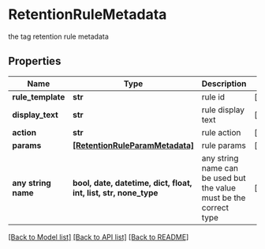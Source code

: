 # RetentionRuleMetadata

the tag retention rule metadata

## Properties
Name | Type | Description | Notes
------------ | ------------- | ------------- | -------------
**rule_template** | **str** | rule id | [optional] 
**display_text** | **str** | rule display text | [optional] 
**action** | **str** | rule action | [optional] 
**params** | [**[RetentionRuleParamMetadata]**](RetentionRuleParamMetadata.md) | rule params | [optional] 
**any string name** | **bool, date, datetime, dict, float, int, list, str, none_type** | any string name can be used but the value must be the correct type | [optional]

[[Back to Model list]](../README.md#documentation-for-models) [[Back to API list]](../README.md#documentation-for-api-endpoints) [[Back to README]](../README.md)



